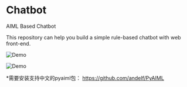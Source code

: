# Chatbot
AIML Based Chatbot

This repository can help you build a simple rule-based chatbot with web front-end.

![Demo](https://raw.githubusercontent.com/crownpku/aiml_chatbot/master/pics/gaoxieya_1.jpg)

![Demo](https://raw.githubusercontent.com/crownpku/aiml_chatbot/master/pics/gaoxieya_2.jpg)

*需要安装支持中文的pyaiml包：
https://github.com/andelf/PyAIML


